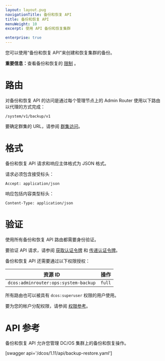 ```yaml
---
layout: layout.pug
navigationTitle: 备份和恢复 API
title: 备份和恢复 API
menuWeight: 10
excerpt: 使用 API 备份和恢复集群

enterprise: true
---
```


您可以使用“备份和恢复 API”来创建和恢复集群的备份。

<p class="message--important"><strong>重要信息：</strong>查看备份和恢复的 <a href="/1.11/administering-clusters/backup-and-restore/#limitations">限制</a> 。</p>

# 路由

对备份和恢复 API 的访问是通过每个管理节点上的 Admin Router 使用以下路由以代理的方式完成：

```
/system/v1/backup/v1
```

要确定群集的 URL，请参阅 [群集访问](/cn/1.11/api/access/)。

# 格式

备份和恢复 API 请求和响应主体格式为 JSON 格式。

请求必须包含接受标头：

```
Accept: application/json
```

响应包括内容类型标头：

```
Content-Type: application/json
```

# 验证

使用所有备份和恢复 API 路由都需要身份验证。

要验证 API 请求，请参阅 [获取认证令牌](/cn/1.11/security/ent/iam-api/#obtaining-an-authentication-token) 和 [传递认证令牌](/cn/1.11/security/ent/iam-api/#passing-an-authentication-token)。

备份和恢复 API 还需要通过以下权限授权：

| 资源 ID | 操作 |
|-------------|--------|
| `dcos:adminrouter:ops:system-backup` | `full` |

所有路由也可以被具有 `dcos:superuser` 权限的用户使用。

要为您的帐户分配权限，请参阅 [权限参考](/cn/1.11/security/ent/perms-reference/)。


# API 参考

备份和恢复 API 允许您管理 DC/OS 集群上的备份和恢复操作。

[swagger api='/dcos/1.11/api/backup-restore.yaml']
